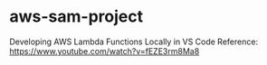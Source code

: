 # aws-sam-project
Developing AWS Lambda Functions Locally in VS Code
Reference:  https://www.youtube.com/watch?v=fEZE3rm8Ma8

